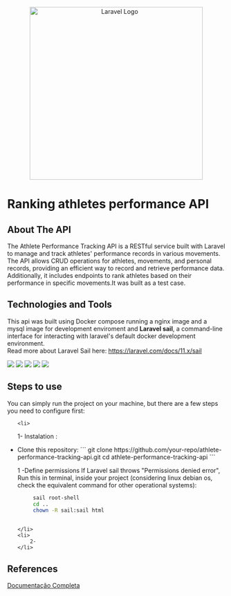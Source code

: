 <p align="center"><a href="https://laravel.com" target="_blank"><img src="https://raw.githubusercontent.com/laravel/art/master/logo-lockup/5%20SVG/2%20CMYK/1%20Full%20Color/laravel-logolockup-cmyk-red.svg" width="400" alt="Laravel Logo"></a></p>
<h1><strong>Ranking athletes performance API </strong></h1>
<p align="center">
    
</p>

## About The API 
The Athlete Performance Tracking API is a RESTful service built with Laravel to manage and track athletes' performance records in various movements. The API allows CRUD operations for athletes, movements, and personal records, providing an efficient way to record and retrieve performance data. Additionally, it includes endpoints to rank athletes based on their performance in specific movements.It was built as a test case.


## Technologies and Tools
This api was built using Docker compose running a nginx image and a mysql image for development enviroment and <strong>Laravel sail</strong>, a command-line interface for interacting with laravel's default docker development environment. 
<br>
Read more about Laravel Sail here: 
https://laravel.com/docs/11.x/sail

<img src= "https://img.shields.io/badge/laravel-%23FF2D20.svg?style=for-the-badge&logo=laravel&logoColor=white"></img>
<img src="https://img.shields.io/badge/docker-%230db7ed.svg?style=for-the-badge&logo=docker&logoColor=white"></img>
<img src="https://img.shields.io/badge/nginx-%23009639.svg?style=for-the-badge&logo=nginx&logoColor=white"></img>
<img src="https://img.shields.io/badge/php-%23777BB4.svg?style=for-the-badge&logo=php&logoColor=white"></img>
<img src="https://img.shields.io/badge/mysql-4479A1.svg?style=for-the-badge&logo=mysql&logoColor=white"></img>

## Steps to use
You can simply run the project on your machine, but there are a few steps you need to configure first:
<br>

<ul>
    
    <li>

1- Instalation :
<li>
    Clone this repository:
    ``` 
    git clone https://github.com/your-repo/athlete-performance-tracking-api.git
    cd athlete-performance-tracking-api
    ``` 
    
</li>

  1 -Define permissions
        If Laravel sail throws "Permissions denied error",  Run this in terminal, inside your project (considering linux debian os, check the equivalent command for other operational systems):
        
    
   ```sh
        sail root-shell
        cd ..
        chown -R sail:sail html
        
   ```
    
    </li>       
    <li>
        2- 
    </li>


    
</ul>
      
 

## References
[Documentação Completa](https://docs.github.com/en/communities/documenting-your-project-with-wikis/about-wikis)







